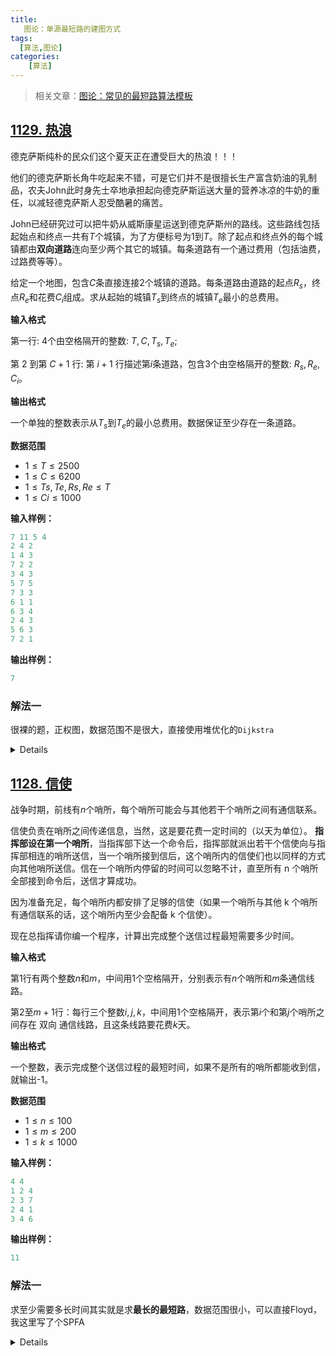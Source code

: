 ```yaml
---
title: 
   图论：单源最短路的建图方式
tags: 
  [算法,图论]
categories:
    [算法]
---
```

> 相关文章：[图论：常见的最短路算法模板](https://imlgw.top/2021/03/17/tu-lun-chang-jian-zui-duan-lu-suan-fa-mo-ban/)
## [1129. 热浪](https://www.acwing.com/problem/content/description/1131/)

德克萨斯纯朴的民众们这个夏天正在遭受巨大的热浪！！！

他们的德克萨斯长角牛吃起来不错，可是它们并不是很擅长生产富含奶油的乳制品，农夫John此时身先士卒地承担起向德克萨斯运送大量的营养冰凉的牛奶的重任，以减轻德克萨斯人忍受酷暑的痛苦。

John已经研究过可以把牛奶从威斯康星运送到德克萨斯州的路线。这些路线包括起始点和终点一共有$T$个城镇，为了方便标号为$1$到$T$。除了起点和终点外的每个城镇都由**双向道路**连向至少两个其它的城镇。每条道路有一个通过费用（包括油费，过路费等等）。

给定一个地图，包含$C$条直接连接2个城镇的道路。每条道路由道路的起点$R_s$，终点$R_e$和花费$C_i$组成。求从起始的城镇$T_s$到终点的城镇$T_e$最小的总费用。

**输入格式**

第一行: 4个由空格隔开的整数: $T,C,T_s,T_e$;

第 2 到第 $C+1$ 行: 第 $i+1$ 行描述第$i$条道路，包含3个由空格隔开的整数: $R_s,R_e,C_i$。

**输出格式**

一个单独的整数表示从$T_s$到$T_e$的最小总费用。数据保证至少存在一条道路。

**数据范围**
- $1≤T≤2500$
- $1≤C≤6200$
- $1≤Ts,Te,Rs,Re≤T$
- $1≤Ci≤1000$

**输入样例：**
```c
7 11 5 4
2 4 2
1 4 3
7 2 2
3 4 3
5 7 5
7 3 3
6 1 1
6 3 4
2 4 3
5 6 3
7 2 1
```
**输出样例：**
```c
7
```

### 解法一
很裸的题，正权图，数据范围不是很大，直接使用堆优化的`Dijkstra`
<details>

```java
import java.util.*;
import java.io.*;

class Main {

    public static void main(String... args) throws Exception {
        PrintWriter out = new PrintWriter(new BufferedOutputStream(System.out));
        BufferedReader br = new BufferedReader(new InputStreamReader(System.in));
        // BufferedReader br = new BufferedReader(new InputStreamReader(new FileInputStream("./input.txt")));
        int[] in = read(br);
        int INF = 0x3f3f3f3f;
        int T = in[0], C = in[1], Ts = in[2], Te = in[3];
        int[][] w = new int[T+1][T+1];
        for (int i = 1; i <= T; i++) {
            Arrays.fill(w[i], INF);
        }
        for (int i = 0; i < C; i++) {
            int[] t = read(br);
            int x = t[0], y = t[1];
            w[x][y] = Math.min(w[x][y], t[2]);
            w[y][x] = Math.min(w[y][x], t[2]);
        }
        int[] dis = new int[T+1];
        Arrays.fill(dis, INF);
        dis[Ts] = 0;
        boolean[] vis = new boolean[T+1];
        PriorityQueue<Integer> queue = new PriorityQueue<>((a, b)->dis[a]-dis[b]);
        queue.add(Ts);
        while (!queue.isEmpty()) {
            int i = queue.poll();
            if (vis[i]) continue;
            vis[i] = true;
            for (int j = 1; j <= T; j++) {
                if (w[i][j] == INF) continue;
                if (dis[j] > dis[i] + w[i][j]) {
                    dis[j] = dis[i] + w[i][j];
                    queue.add(j);
                }
            }
        }
        out.println(dis[Te]);
        out.flush();
    }

    public static int[] read(BufferedReader br) throws Exception {
        return Arrays.stream(br.readLine().split(" ")).mapToInt(Integer::parseInt).toArray();
    }
}
```
</details>

## [1128. 信使](https://www.acwing.com/problem/content/1130/)

战争时期，前线有$n$个哨所，每个哨所可能会与其他若干个哨所之间有通信联系。

信使负责在哨所之间传递信息，当然，这是要花费一定时间的（以天为单位）。
**指挥部设在第一个哨所**，当指挥部下达一个命令后，指挥部就派出若干个信使向与指挥部相连的哨所送信，当一个哨所接到信后，这个哨所内的信使们也以同样的方式向其他哨所送信。信在一个哨所内停留的时间可以忽略不计，直至所有 n 个哨所全部接到命令后，送信才算成功。

因为准备充足，每个哨所内都安排了足够的信使（如果一个哨所与其他 k 个哨所有通信联系的话，这个哨所内至少会配备 k 个信使）。

现在总指挥请你编一个程序，计算出完成整个送信过程最短需要多少时间。

**输入格式**

第$1$行有两个整数$n$和$m$，中间用$1$个空格隔开，分别表示有$n$个哨所和$m$条通信线路。

第$2$至$m+1$行：每行三个整数$i,j,k$，中间用$1$个空格隔开，表示第$i$个和第$j$个哨所之间存在 双向 通信线路，且这条线路要花费$k$天。

**输出格式**

一个整数，表示完成整个送信过程的最短时间，如果不是所有的哨所都能收到信，就输出-1。

**数据范围**
- $1≤n≤100$
- $1≤m≤200$
- $1≤k≤1000$

**输入样例：**
```c
4 4
1 2 4
2 3 7
2 4 1
3 4 6
```
**输出样例：**
```c
11
```

### 解法一
求至少需要多长时间其实就是求**最长的最短路**，数据范围很小，可以直接Floyd，我这里写了个SPFA
<details>

```java
import java.util.*;
import java.io.*;

class Main {

    public static void main(String... args) throws Exception {
        PrintWriter out = new PrintWriter(new BufferedOutputStream(System.out));
        BufferedReader br = new BufferedReader(new InputStreamReader(System.in));
        int[] in = read(br);
        int INF = 0x3f3f3f3f;
        int N = in[0], M = in[1];
        int[][] w = new int[N+1][N+1];
        for (int i = 1; i <= N; i++) {
            Arrays.fill(w[i], INF);
        }
        for (int i = 0; i < M; i++) {
            int[] t = read(br);
            int x = t[0], y = t[1];
            w[x][y] = Math.min(w[x][y], t[2]);
            w[y][x] = Math.min(w[y][x], t[2]);
        }
        int[] dis = new int[N+1];
        boolean[] vis = new boolean[N+1];
        Arrays.fill(dis, INF);
        dis[1] = 0;
        Queue<Integer> queue = new LinkedList<>();
        queue.add(1); vis[1] = true;
        while (!queue.isEmpty()) {
            int i = queue.poll();
            vis[i] = false;
            for (int j = 1; j <= N; j++) {
                if (w[i][j]==INF) continue; //其实dis[i]不会为INF
                if (dis[j] > dis[i] + w[i][j]) {
                    dis[j] = dis[i] + w[i][j];
                    if (!vis[j]) {
                        queue.add(j);
                        vis[j] = true;
                    }
                }
            }
        }
        int res = 0;
        for (int i = 1; i <= N; i++) {
            res = Math.max(res, dis[i]);
        }
        out.println(res==INF ? -1 : res);
        out.flush();
    }

    public static int[] read(BufferedReader br) throws Exception {
        return Arrays.stream(br.readLine().split(" ")).mapToInt(Integer::parseInt).toArray();
    }
}
```
</details>